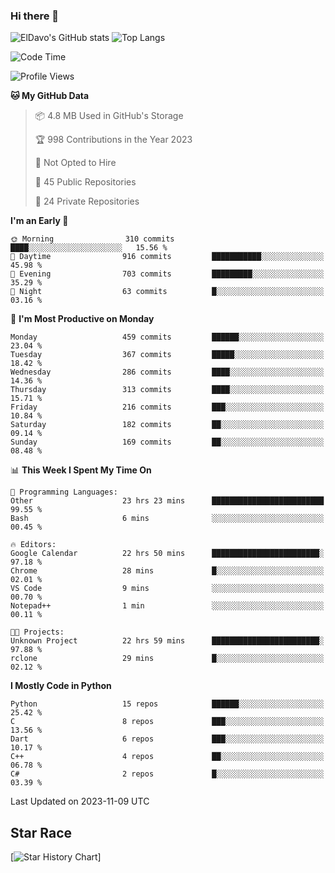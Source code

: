 ### Hi there 👋
![ElDavo's GitHub stats](https://github-readme-stats.vercel.app/api?username=ElDavoo&show_icons=true&theme=chartreuse-dark)
![Top Langs](https://github-readme-stats.vercel.app/api/top-langs/?username=ElDavoo&theme=chartreuse-dark&layout=compact)

<!--START_SECTION:waka-->
![Code Time](http://img.shields.io/badge/Code%20Time-546%20hrs%2056%20mins-blue)

![Profile Views](http://img.shields.io/badge/Profile%20Views-0-blue)

**🐱 My GitHub Data** 

> 📦 4.8 MB Used in GitHub's Storage 
 > 
> 🏆 998 Contributions in the Year 2023
 > 
> 🚫 Not Opted to Hire
 > 
> 📜 45 Public Repositories 
 > 
> 🔑 24 Private Repositories 
 > 
**I'm an Early 🐤** 

```text
🌞 Morning                310 commits         ████░░░░░░░░░░░░░░░░░░░░░   15.56 % 
🌆 Daytime                916 commits         ███████████░░░░░░░░░░░░░░   45.98 % 
🌃 Evening                703 commits         █████████░░░░░░░░░░░░░░░░   35.29 % 
🌙 Night                  63 commits          █░░░░░░░░░░░░░░░░░░░░░░░░   03.16 % 
```
📅 **I'm Most Productive on Monday** 

```text
Monday                   459 commits         ██████░░░░░░░░░░░░░░░░░░░   23.04 % 
Tuesday                  367 commits         █████░░░░░░░░░░░░░░░░░░░░   18.42 % 
Wednesday                286 commits         ████░░░░░░░░░░░░░░░░░░░░░   14.36 % 
Thursday                 313 commits         ████░░░░░░░░░░░░░░░░░░░░░   15.71 % 
Friday                   216 commits         ███░░░░░░░░░░░░░░░░░░░░░░   10.84 % 
Saturday                 182 commits         ██░░░░░░░░░░░░░░░░░░░░░░░   09.14 % 
Sunday                   169 commits         ██░░░░░░░░░░░░░░░░░░░░░░░   08.48 % 
```


📊 **This Week I Spent My Time On** 

```text
💬 Programming Languages: 
Other                    23 hrs 23 mins      █████████████████████████   99.55 % 
Bash                     6 mins              ░░░░░░░░░░░░░░░░░░░░░░░░░   00.45 % 

🔥 Editors: 
Google Calendar          22 hrs 50 mins      ████████████████████████░   97.18 % 
Chrome                   28 mins             █░░░░░░░░░░░░░░░░░░░░░░░░   02.01 % 
VS Code                  9 mins              ░░░░░░░░░░░░░░░░░░░░░░░░░   00.70 % 
Notepad++                1 min               ░░░░░░░░░░░░░░░░░░░░░░░░░   00.11 % 

🐱‍💻 Projects: 
Unknown Project          22 hrs 59 mins      ████████████████████████░   97.88 % 
rclone                   29 mins             █░░░░░░░░░░░░░░░░░░░░░░░░   02.12 % 
```

**I Mostly Code in Python** 

```text
Python                   15 repos            ██████░░░░░░░░░░░░░░░░░░░   25.42 % 
C                        8 repos             ███░░░░░░░░░░░░░░░░░░░░░░   13.56 % 
Dart                     6 repos             ███░░░░░░░░░░░░░░░░░░░░░░   10.17 % 
C++                      4 repos             ██░░░░░░░░░░░░░░░░░░░░░░░   06.78 % 
C#                       2 repos             █░░░░░░░░░░░░░░░░░░░░░░░░   03.39 % 
```




 Last Updated on 2023-11-09 UTC
<!--END_SECTION:waka-->

## Star Race

[![Star History Chart](https://api.star-history.com/svg?repos=ElDavoo/WhatsApp-Crypt14-Crypt15-Decrypter,ElDavoo/TuringOS,EliteAndroidApps/WhatsApp-Crypt12-Decrypter,KnugiHK/Whatsapp-Chat-Exporter&type=Date)]
